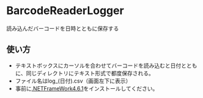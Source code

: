 # BarcodeReaderLogger
読み込んだバーコードを日時とともに保存する

## 使い方
- テキストボックスにカーソルを合わせてバーコードを読み込むと日付とともに、同じディレクトリにテキスト形式で都度保存される。
- ファイル名はlog_(日付).csv（画面左下に表示）
- 事前に[.NETFrameWork4.6.1](https://www.microsoft.com/ja-jp/download/details.aspx?id=49982)をインストールしてください。

